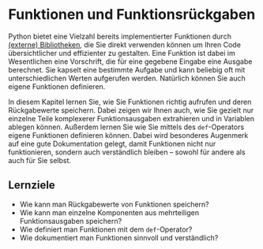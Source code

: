 # Funktionen und Funktionsrückgaben

Python bietet eine Vielzahl bereits implementierter Funktionen durch [(externe) Bibliotheken](../../chapter02_basics/befehle/python_pakete.ipynb), die Sie direkt verwenden können um Ihren Code übersichtlicher und effizienter zu gestalten. 
Eine Funktion ist dabei im Wesentlichen eine Vorschrift, die für eine gegebene Eingabe eine Ausgabe berechnet. Sie kapselt eine bestimmte Aufgabe und kann beliebig oft mit unterschiedlichen Werten aufgerufen werden.
Natürlich können Sie auch eigene Funktionen definieren.

In diesem Kapitel lernen Sie, wie Sie Funktionen richtig aufrufen und deren Rückgabewerte speichern. Dabei zeigen wir Ihnen auch, wie Sie gezielt nur einzelne Teile komplexerer Funktionsausgaben extrahieren und in Variablen ablegen können.
Außerdem lernen Sie wie Sie mittels des $\texttt{def}$-Operators eigene Funktionen definieren können. Dabei wird besonderes Augenmerk auf eine gute Dokumentation gelegt, damit Funktionen nicht nur funktionieren, sondern auch verständlich bleiben – sowohl für andere als auch für Sie selbst.

## Lernziele

- Wie kann man Rückgabewerte von Funktionen speichern?
- Wie kann man einzelne Komponenten aus mehrteiligen Funktionsausgaben speichern?
- Wie definiert man Funktionen mit dem $\texttt{def}$-Operator?
- Wie dokumentiert man Funktionen sinnvoll und verständlich?